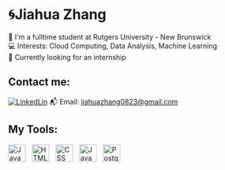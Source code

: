 # 🌀Jiahua Zhang
🏫 I'm a fulltime student at Rutgers University - New Brunswick<br>
💻 Interests: Cloud Computing, Data Analysis, Machine Learning<br>
💼 Currently looking for an internship

## Contact me:
[![LinkedLin](https://img.shields.io/badge/-LinkedLin-blue?logo=LinkedIn)](https://www.linkedin.com/in/jiahua-zhang-930a51296/) 
 📬 Email: jiahuazhang0823@gmail.com

## My Tools:
<img align="left" alt= "Java" width= "35px" style="padding-right:10px;" src= "https://cdn.jsdelivr.net/gh/devicons/devicon@latest/icons/java/java-original.svg"/>

<img align="left" alt= "HTML" width= "35px" style="padding-right:10px;" src="https://cdn.jsdelivr.net/gh/devicons/devicon@latest/icons/html5/html5-plain-wordmark.svg" />
          

<img align="left" alt= "CSS" width= "35px" style="padding-right:10px;" src="https://cdn.jsdelivr.net/gh/devicons/devicon@latest/icons/css3/css3-plain-wordmark.svg" />


<img align="left" alt= "JavaScript" width= "35px" style="padding-right:10px;" src="https://cdn.jsdelivr.net/gh/devicons/devicon@latest/icons/javascript/javascript-plain.svg" />


<img align="left" alt= "PostgreSQL" width= "35px" style="padding-right:10px;" src="https://cdn.jsdelivr.net/gh/devicons/devicon@latest/icons/postgresql/postgresql-plain-wordmark.svg"/>


          
          
